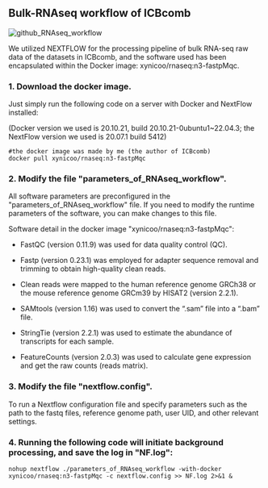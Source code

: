 ## Bulk-RNAseq workflow of ICBcomb 
![github_RNAseq_workflow](https://github.com/cloudsummer/ICBcomb/assets/24847317/1a84bded-588b-48e1-878a-8c3640fc8541)



We utilized NEXTFLOW for the processing pipeline of bulk RNA-seq raw data of the datasets in ICBcomb, and the software used has been encapsulated within the Docker image: xynicoo/rnaseq:n3-fastpMqc.

### 1. Download the docker image. 
Just simply run the following code on a server with Docker and NextFlow installed:

(Docker version we used is 20.10.21, build 20.10.21-0ubuntu1~22.04.3; the NextFlow version we used is 20.07.1 build 5412) 

```
#the docker image was made by me (the author of ICBcomb)
docker pull xynicoo/rnaseq:n3-fastpMqc
```

### 2. Modify the file "parameters_of_RNAseq_workflow".

All software parameters are preconfigured in the "parameters_of_RNAseq_workflow" file. If you need to modify the runtime parameters of the software, you can make changes to this file.

Software detail in the docker image "xynicoo/rnaseq:n3-fastpMqc":
 
- FastQC (version 0.11.9) was used for data quality control (QC).

- Fastp (version 0.23.1) was employed for adapter sequence removal and trimming to obtain high-quality clean reads. 
 
- Clean reads were mapped to the human reference genome GRCh38 or the mouse reference genome GRCm39 by HISAT2 (version 2.2.1).
 
- SAMtools (version 1.16) was used to convert the “.sam” file into a “.bam” file.
 
- StringTie (version 2.2.1) was used to estimate the abundance of transcripts for each sample.
 
- FeatureCounts (version 2.0.3) was used to calculate gene expression and get the raw counts (reads matrix).

### 3. Modify the file "nextflow.config".

To run a Nextflow configuration file and specify parameters such as the path to the fastq files, reference genome path, user UID, and other relevant settings.

### 4. Running the following code will initiate background processing, and save the log in "NF.log":

```nohup nextflow ./parameters_of_RNAseq_workflow -with-docker xynicoo/rnaseq:n3-fastpMqc -c nextflow.config >> NF.log 2>&1 &```


